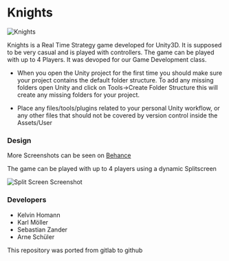 # Knights

![Knights](https://i.imgur.com/LfAYMLV.png)

Knights is a Real Time Strategy game developed for Unity3D. It is supposed to be very casual and is played with controllers. The game can be played with up to 4 Players. It was devoped for our Game Development class. 

- 	When you open the Unity project for the first time you should make sure your project contains
	the default folder structure. To add any missing folders open Unity and click on
		Tools->Create Folder Structure
	this will create any missing folders for your project.

-	Place any files/tools/plugins related to your personal Unity workflow,
	or any other files that should not be covered by version control inside
	the Assets/User

### Design

More Screenshots can be seen on [Behance]()

The game can be played with up to 4 players using a dynamic Splitscreen

![Split Screen Screenshot](https://i.imgur.com/ATcgp8b.jpg)

### Developers

* Kelvin Homann
* Karl Möller
* Sebastian Zander
* Arne Schüler

This repository was ported from gitlab to github
